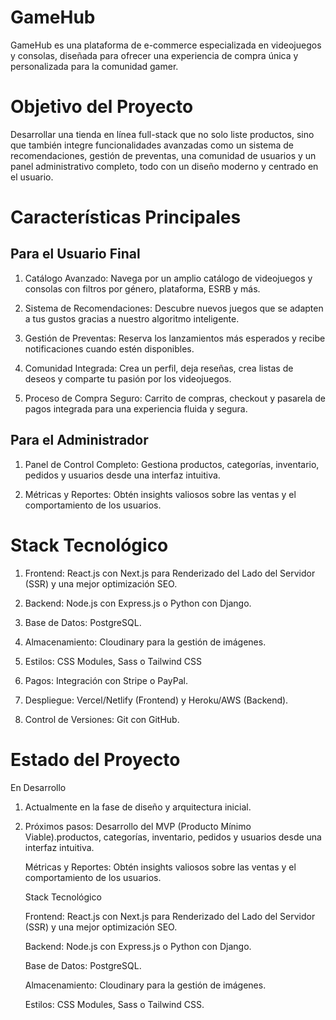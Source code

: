 # GameHub

GameHub es una plataforma de e-commerce especializada en videojuegos y consolas, diseñada para ofrecer una experiencia de compra única y personalizada para la comunidad gamer.


# Objetivo del Proyecto

Desarrollar una tienda en línea full-stack que no solo liste productos, sino que también integre funcionalidades avanzadas como un sistema de recomendaciones, gestión de preventas, una comunidad de usuarios y un panel administrativo completo, todo con un diseño moderno y centrado en el usuario.


# Características Principales

## Para el Usuario Final

1. Catálogo Avanzado: Navega por un amplio catálogo de videojuegos y consolas con filtros por género, plataforma, ESRB y más.

2. Sistema de Recomendaciones: Descubre nuevos juegos que se adapten a tus gustos gracias a nuestro algoritmo inteligente.

3. Gestión de Preventas: Reserva los lanzamientos más esperados y recibe notificaciones cuando estén disponibles.

4. Comunidad Integrada: Crea un perfil, deja reseñas, crea listas de deseos y comparte tu pasión por los videojuegos.

5. Proceso de Compra Seguro: Carrito de compras, checkout y pasarela de pagos integrada para una experiencia fluida y segura.


## Para el Administrador

1. Panel de Control Completo: Gestiona productos, categorías, inventario, pedidos y usuarios desde una interfaz intuitiva.

2. Métricas y Reportes: Obtén insights valiosos sobre las ventas y el comportamiento de los usuarios.

# Stack Tecnológico

1. Frontend: React.js con Next.js para Renderizado del Lado del Servidor (SSR) y una mejor optimización SEO.

2. Backend: Node.js con Express.js o Python con Django.

3. Base de Datos: PostgreSQL.

4. Almacenamiento: Cloudinary para la gestión de imágenes.

5. Estilos: CSS Modules, Sass o Tailwind CSS

6. Pagos: Integración con Stripe o PayPal.

7. Despliegue: Vercel/Netlify (Frontend) y Heroku/AWS (Backend).

8. Control de Versiones: Git con GitHub.


# Estado del Proyecto

En Desarrollo

1. Actualmente en la fase de diseño y arquitectura inicial.

2. Próximos pasos: Desarrollo del MVP (Producto Mínimo Viable).productos, categorías, inventario, pedidos y usuarios desde una interfaz intuitiva.

    Métricas y Reportes: Obtén insights valiosos sobre las ventas y el comportamiento de los usuarios.

   Stack Tecnológico

    Frontend: React.js con Next.js para Renderizado del Lado del Servidor (SSR) y una mejor optimización SEO.

    Backend: Node.js con Express.js o Python con Django.

    Base de Datos: PostgreSQL.

    Almacenamiento: Cloudinary para la gestión de imágenes.

    Estilos: CSS Modules, Sass o Tailwind CSS.
